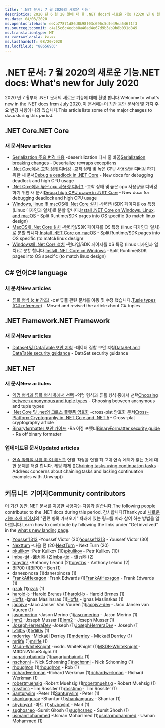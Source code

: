 ```yaml
---
title: '.NET 문서: 7 월 2020의 새로운 기능'
description: 2020 년 6 월 28 일에 대 한 .NET docs의 새로운 기능 (2020 년 8 월 1 일)
ms.date: 08/03/2020
ms.openlocfilehash: ee2b77871d86d8b98f03c696c5d0e49ea546f1f3
ms.sourcegitcommit: c4a15c6c4ecbb8a46ad4e67d9b3ab9b8b031d849
ms.translationtype: MT
ms.contentlocale: ko-KR
ms.lasthandoff: 08/20/2020
ms.locfileid: "88656933"
---
```

# <a name="net-docs-whats-new-for-july-2020"></a><span data-ttu-id="8d4d4-103">.NET 문서: 7 월 2020의 새로운 기능</span><span class="sxs-lookup"><span data-stu-id="8d4d4-103">.NET docs: What's new for July 2020</span></span>

<span data-ttu-id="8d4d4-104">2020 년 7 월부터 .NET 문서의 새로운 기능에 대해 환영 합니다.</span><span class="sxs-lookup"><span data-stu-id="8d4d4-104">Welcome to what's new in the .NET docs from July 2020.</span></span> <span data-ttu-id="8d4d4-105">이 문서에는이 기간 동안 문서에 몇 가지 주요 변경 사항이 나와 있습니다.</span><span class="sxs-lookup"><span data-stu-id="8d4d4-105">This article lists some of the major changes to docs during this period.</span></span>

## <a name="net-core"></a><span data-ttu-id="8d4d4-106">.NET Core</span><span class="sxs-lookup"><span data-stu-id="8d4d4-106">.NET Core</span></span>

### <a name="new-articles"></a><span data-ttu-id="8d4d4-107">새 문서</span><span class="sxs-lookup"><span data-stu-id="8d4d4-107">New articles</span></span>

- <span data-ttu-id="8d4d4-108">[Serialization 주요 변경 내용](../core/compatibility/serialization.md) -deserialization 다시 줄 바꿈</span><span class="sxs-lookup"><span data-stu-id="8d4d4-108">[Serialization breaking changes](../core/compatibility/serialization.md) - Deserialize rewraps exceptions</span></span>
- <span data-ttu-id="8d4d4-109">[.Net Core에서 교착 상태 디버깅](../core/diagnostics/debug-deadlock.md) -교착 상태 및 높은 CPU 사용량을 디버깅 하기 위한 새 문서</span><span class="sxs-lookup"><span data-stu-id="8d4d4-109">[Debug a deadlock in .NET Core](../core/diagnostics/debug-deadlock.md) - New docs for debugging deadlock and high CPU usage</span></span>
- <span data-ttu-id="8d4d4-110">[.Net Core에서 높은 cpu 사용량 디버그](../core/diagnostics/debug-highcpu.md) -교착 상태 및 높은 cpu 사용량을 디버깅 하기 위한 새 문서</span><span class="sxs-lookup"><span data-stu-id="8d4d4-110">[Debug high CPU usage in .NET Core](../core/diagnostics/debug-highcpu.md) - New docs for debugging deadlock and high CPU usage</span></span>
- <span data-ttu-id="8d4d4-111">[Windows, linux 및 macOS에 .Net Core 설치](../core/install/index.yml) -런타임/SDK 페이지를 os 특정 (Linux 디자인과 일치)로 분할 합니다.</span><span class="sxs-lookup"><span data-stu-id="8d4d4-111">[Install .NET Core on Windows, Linux, and macOS](../core/install/index.yml) - Split Runtime/SDK pages into OS specific (to match linux design)</span></span>
- <span data-ttu-id="8d4d4-112">[MacOS에 .Net Core 설치](../core/install/macos.md) -런타임/SDK 페이지를 OS 특정 (linux 디자인과 일치)로 분할 합니다.</span><span class="sxs-lookup"><span data-stu-id="8d4d4-112">[Install .NET Core on macOS](../core/install/macos.md) - Split Runtime/SDK pages into OS specific (to match linux design)</span></span>
- <span data-ttu-id="8d4d4-113">[Windows에 .Net Core 설치](../core/install/windows.md) -런타임/SDK 페이지를 OS 특정 (linux 디자인과 일치)로 분할 합니다.</span><span class="sxs-lookup"><span data-stu-id="8d4d4-113">[Install .NET Core on Windows](../core/install/windows.md) - Split Runtime/SDK pages into OS specific (to match linux design)</span></span>

## <a name="c-language"></a><span data-ttu-id="8d4d4-114">C# 언어</span><span class="sxs-lookup"><span data-stu-id="8d4d4-114">C# language</span></span>

### <a name="new-articles"></a><span data-ttu-id="8d4d4-115">새 문서</span><span class="sxs-lookup"><span data-stu-id="8d4d4-115">New articles</span></span>

- <span data-ttu-id="8d4d4-116">[튜플 형식 (c # 참조)](../csharp/language-reference/builtin-types/value-tuples.md) -c # 튜플 관련 문서를 이동 및 수정 했습니다.</span><span class="sxs-lookup"><span data-stu-id="8d4d4-116">[Tuple types (C# reference)](../csharp/language-reference/builtin-types/value-tuples.md) - Moved and revised the article about C# tuples</span></span>

## <a name="net-framework"></a><span data-ttu-id="8d4d4-117">.NET Framework</span><span class="sxs-lookup"><span data-stu-id="8d4d4-117">.NET Framework</span></span>

### <a name="new-articles"></a><span data-ttu-id="8d4d4-118">새 문서</span><span class="sxs-lookup"><span data-stu-id="8d4d4-118">New articles</span></span>

- <span data-ttu-id="8d4d4-119">[Dataset 및 DataTable 보안 지침](../framework/data/adonet/dataset-datatable-dataview/security-guidance.md) -데이터 집합 보안 지침</span><span class="sxs-lookup"><span data-stu-id="8d4d4-119">[DataSet and DataTable security guidance](../framework/data/adonet/dataset-datatable-dataview/security-guidance.md) - DataSet security guidance</span></span>

## <a name="net"></a><span data-ttu-id="8d4d4-120">.NET</span><span class="sxs-lookup"><span data-stu-id="8d4d4-120">.NET</span></span>

### <a name="new-articles"></a><span data-ttu-id="8d4d4-121">새 문서</span><span class="sxs-lookup"><span data-stu-id="8d4d4-121">New articles</span></span>

- <span data-ttu-id="8d4d4-122">[익명 형식과 튜플 형식 중에서 선택](/dotnet/standard/design-guidelines/choosing-between-anonymous-and-tuple) -익명 형식과 튜플 형식 중에서 선택</span><span class="sxs-lookup"><span data-stu-id="8d4d4-122">[Choosing between anonymous and tuple types](/dotnet/standard/design-guidelines/choosing-between-anonymous-and-tuple) - Choosing between anonymous and tuple types</span></span>
- <span data-ttu-id="8d4d4-123">[.Net Core 및 .net의 크로스 플랫폼 암호화](../standard/security/cross-platform-cryptography.md) -cross-plat 암호화 문서</span><span class="sxs-lookup"><span data-stu-id="8d4d4-123">[Cross-Platform Cryptography in .NET Core and .NET 5](../standard/security/cross-platform-cryptography.md) - Cross-plat cryptography article</span></span>
- <span data-ttu-id="8d4d4-124">[Binaryformatter 보안 가이드](../standard/serialization/binaryformatter-security-guide.md) -Ra 이진 포맷터</span><span class="sxs-lookup"><span data-stu-id="8d4d4-124">[BinaryFormatter security guide](../standard/serialization/binaryformatter-security-guide.md) - Ra off binary formatter</span></span>

### <a name="updated-articles"></a><span data-ttu-id="8d4d4-125">업데이트된 문서</span><span class="sxs-lookup"><span data-stu-id="8d4d4-125">Updated articles</span></span>

- <span data-ttu-id="8d4d4-126">[연속 작업을 사용 하 여 태스크](../standard/parallel-programming/chaining-tasks-by-using-continuation-tasks.md) 연결-작업을 연결 하 고에 연속 예제가 없는 것에 대 한 문제를 해결 합니다. 래핑 해제 ()</span><span class="sxs-lookup"><span data-stu-id="8d4d4-126">[Chaining tasks using continuation tasks](../standard/parallel-programming/chaining-tasks-by-using-continuation-tasks.md) - Address concerns about chaining tasks and lacking continuation examples with .Unwrap()</span></span>

## <a name="community-contributors"></a><span data-ttu-id="8d4d4-127">커뮤니티 기여자</span><span class="sxs-lookup"><span data-stu-id="8d4d4-127">Community contributors</span></span>

<span data-ttu-id="8d4d4-128">이 기간 동안 .NET 문서를 제공한 사용자는 다음과 같습니다.</span><span class="sxs-lookup"><span data-stu-id="8d4d4-128">The following people contributed to the .NET docs during this period.</span></span> <span data-ttu-id="8d4d4-129">감사합니다!</span><span class="sxs-lookup"><span data-stu-id="8d4d4-129">Thank you!</span></span> <span data-ttu-id="8d4d4-130">[새로운 기능 소개 페이지](index.yml)의 "관련 항목 가져오기" 아래에 있는 링크를 따라 참여 하는 방법을 알아봅니다.</span><span class="sxs-lookup"><span data-stu-id="8d4d4-130">Learn how to contribute by following the links under "Get involved" in the [what's new landing page](index.yml).</span></span>

- <span data-ttu-id="8d4d4-131">[Youssef1313](https://github.com/Youssef1313) -Youssef Victor (30)</span><span class="sxs-lookup"><span data-stu-id="8d4d4-131">[Youssef1313](https://github.com/Youssef1313) - Youssef Victor (30)</span></span>
- <span data-ttu-id="8d4d4-132">[Nextturn](https://github.com/NextTurn) -다음 턴 (20)</span><span class="sxs-lookup"><span data-stu-id="8d4d4-132">[NextTurn](https://github.com/NextTurn) - Next Turn (20)</span></span>
- <span data-ttu-id="8d4d4-133">[pkulikov](https://github.com/pkulikov) -Petr Kulikov (10)</span><span class="sxs-lookup"><span data-stu-id="8d4d4-133">[pkulikov](https://github.com/pkulikov) - Petr Kulikov (10)</span></span>
- <span data-ttu-id="8d4d4-134">[imba-tjd](https://github.com/imba-tjd) -谭九鼎 (2)</span><span class="sxs-lookup"><span data-stu-id="8d4d4-134">[imba-tjd](https://github.com/imba-tjd) - 谭九鼎 (2)</span></span>
- <span data-ttu-id="8d4d4-135">[tonytins](https://github.com/tonytins) -Anthony Leland (2)</span><span class="sxs-lookup"><span data-stu-id="8d4d4-135">[tonytins](https://github.com/tonytins) - Anthony Leland (2)</span></span>
- <span data-ttu-id="8d4d4-136">[BiP00](https://github.com/BiP00) (1)</span><span class="sxs-lookup"><span data-stu-id="8d4d4-136">[BiP00](https://github.com/BiP00) - Ben (1)</span></span>
- <span data-ttu-id="8d4d4-137">[danespinosa](https://github.com/danespinosa) (1)</span><span class="sxs-lookup"><span data-stu-id="8d4d4-137">[danespinosa](https://github.com/danespinosa) (1)</span></span>
- <span data-ttu-id="8d4d4-138">[FrankAtHexagon](https://github.com/FrankAtHexagon) -Frank Edwards (1)</span><span class="sxs-lookup"><span data-stu-id="8d4d4-138">[FrankAtHexagon](https://github.com/FrankAtHexagon) - Frank Edwards (1)</span></span>
- <span data-ttu-id="8d4d4-139">[gzak](https://github.com/gzak) (1)</span><span class="sxs-lookup"><span data-stu-id="8d4d4-139">[gzak](https://github.com/gzak) (1)</span></span>
- <span data-ttu-id="8d4d4-140">[harold-b](https://github.com/harold-b) -Harold Brenes (1)</span><span class="sxs-lookup"><span data-stu-id="8d4d4-140">[harold-b](https://github.com/harold-b) - Harold Brenes (1)</span></span>
- <span data-ttu-id="8d4d4-141">[Hoffs](https://github.com/Hoffs) -Ignas Maslinskas (1)</span><span class="sxs-lookup"><span data-stu-id="8d4d4-141">[Hoffs](https://github.com/Hoffs) - Ignas Maslinskas (1)</span></span>
- <span data-ttu-id="8d4d4-142">[jacojvv](https://github.com/jacojvv-dev) -Jaco Jansen Van Vuuren (1)</span><span class="sxs-lookup"><span data-stu-id="8d4d4-142">[jacojvv-dev](https://github.com/jacojvv-dev) - Jaco Jansen van Vuuren (1)</span></span>
- <span data-ttu-id="8d4d4-143">[jasonmerino](https://github.com/jasonmerino) -Jason Merino (1)</span><span class="sxs-lookup"><span data-stu-id="8d4d4-143">[jasonmerino](https://github.com/jasonmerino) - Jason Merino (1)</span></span>
- <span data-ttu-id="8d4d4-144">[jnm2](https://github.com/jnm2) -Joseph Musser (1)</span><span class="sxs-lookup"><span data-stu-id="8d4d4-144">[jnm2](https://github.com/jnm2) - Joseph Musser (1)</span></span>
- <span data-ttu-id="8d4d4-145">[JosephHerreraDev](https://github.com/JosephHerreraDev) -Joseph (1)</span><span class="sxs-lookup"><span data-stu-id="8d4d4-145">[JosephHerreraDev](https://github.com/JosephHerreraDev) - Joseph (1)</span></span>
- <span data-ttu-id="8d4d4-146">[lv1il0s](https://github.com/lv1il0s) (1)</span><span class="sxs-lookup"><span data-stu-id="8d4d4-146">[lv1il0s](https://github.com/lv1il0s) (1)</span></span>
- <span data-ttu-id="8d4d4-147">[mderriey](https://github.com/mderriey) -Mickaël Derriey (1)</span><span class="sxs-lookup"><span data-stu-id="8d4d4-147">[mderriey](https://github.com/mderriey) - Mickaël Derriey (1)</span></span>
- <span data-ttu-id="8d4d4-148">[mrlife](https://github.com/mrlife) (1)</span><span class="sxs-lookup"><span data-stu-id="8d4d4-148">[mrlife](https://github.com/mrlife) (1)</span></span>
- <span data-ttu-id="8d4d4-149">[Msdn-WhiteKnight](https://github.com/MSDN-WhiteKnight) -msdn. WhiteKnight (1)</span><span class="sxs-lookup"><span data-stu-id="8d4d4-149">[MSDN-WhiteKnight](https://github.com/MSDN-WhiteKnight) - MSDN.WhiteKnight (1)</span></span>
- <span data-ttu-id="8d4d4-150">[nagarjunbaindla](https://github.com/nagarjunbaindla) (1)</span><span class="sxs-lookup"><span data-stu-id="8d4d4-150">[nagarjunbaindla](https://github.com/nagarjunbaindla) (1)</span></span>
- <span data-ttu-id="8d4d4-151">[nschonni](https://github.com/nschonni) - Nick Schonning(1)</span><span class="sxs-lookup"><span data-stu-id="8d4d4-151">[nschonni](https://github.com/nschonni) - Nick Schonning (1)</span></span>
- <span data-ttu-id="8d4d4-152">[rhoughton](https://github.com/rhoughton) (1)</span><span class="sxs-lookup"><span data-stu-id="8d4d4-152">[rhoughton](https://github.com/rhoughton) - Rob (1)</span></span>
- <span data-ttu-id="8d4d4-153">[richardwerkman](https://github.com/richardwerkman) -Richard Werkman (1)</span><span class="sxs-lookup"><span data-stu-id="8d4d4-153">[richardwerkman](https://github.com/richardwerkman) - Richard Werkman (1)</span></span>
- <span data-ttu-id="8d4d4-154">[robertmuehsig](https://github.com/robertmuehsig) -Robert Muehsig (1)</span><span class="sxs-lookup"><span data-stu-id="8d4d4-154">[robertmuehsig](https://github.com/robertmuehsig) - Robert Muehsig (1)</span></span>
- <span data-ttu-id="8d4d4-155">[rosstimo](https://github.com/rosstimo) -Tim Rossiter (1)</span><span class="sxs-lookup"><span data-stu-id="8d4d4-155">[rosstimo](https://github.com/rosstimo) - Tim Rossiter (1)</span></span>
- <span data-ttu-id="8d4d4-156">[Santurysim](https://github.com/Santurysim) -Peter (1)</span><span class="sxs-lookup"><span data-stu-id="8d4d4-156">[Santurysim](https://github.com/Santurysim) - Peter (1)</span></span>
- <span data-ttu-id="8d4d4-157">[shankargurav](https://github.com/shankargurav) -Shankar (1)</span><span class="sxs-lookup"><span data-stu-id="8d4d4-157">[shankargurav](https://github.com/shankargurav) - Shankar (1)</span></span>
- <span data-ttu-id="8d4d4-158">[shyboylpf](https://github.com/shyboylpf) -마트 (1)</span><span class="sxs-lookup"><span data-stu-id="8d4d4-158">[shyboylpf](https://github.com/shyboylpf) - Mart (1)</span></span>
- <span data-ttu-id="8d4d4-159">[sughosneo](https://github.com/sughosneo) -Sumit Ghosh (1)</span><span class="sxs-lookup"><span data-stu-id="8d4d4-159">[sughosneo](https://github.com/sughosneo) - Sumit Ghosh (1)</span></span>
- <span data-ttu-id="8d4d4-160">[usmanmohammed](https://github.com/usmanmohammed) -Usman Mohammed (1)</span><span class="sxs-lookup"><span data-stu-id="8d4d4-160">[usmanmohammed](https://github.com/usmanmohammed) - Usman Mohammed (1)</span></span>
